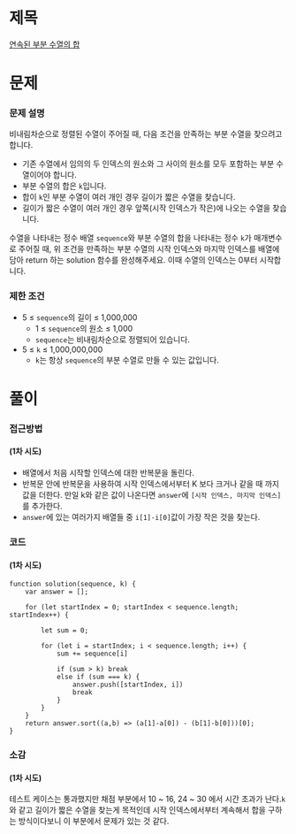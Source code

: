 # 제목

[연속된 부분 수열의 합](https://school.programmers.co.kr/learn/courses/30/lessons/178870)

# 문제

### 문제 설명

비내림차순으로 정렬된 수열이 주어질 때, 다음 조건을 만족하는 부분 수열을 찾으려고 합니다.

- 기존 수열에서 임의의 두 인덱스의 원소와 그 사이의 원소를 모두 포함하는 부분 수열이어야 합니다.
- 부분 수열의 합은 `k`입니다.
- 합이 `k`인 부분 수열이 여러 개인 경우 길이가 짧은 수열을 찾습니다.
- 길이가 짧은 수열이 여러 개인 경우 앞쪽(시작 인덱스가 작은)에 나오는 수열을 찾습니다.

수열을 나타내는 정수 배열 `sequence`와 부분 수열의 합을 나타내는 정수 `k`가 매개변수로 주어질 때, 위 조건을 만족하는 부분 수열의 시작 인덱스와 마지막 인덱스를 배열에 담아 return 하는 solution 함수를 완성해주세요. 이때 수열의 인덱스는 0부터 시작합니다.

### 제한 조건

- 5 ≤ `sequence`의 길이 ≤ 1,000,000
  - 1 ≤ `sequence`의 원소 ≤ 1,000
  - `sequence`는 비내림차순으로 정렬되어 있습니다.
- 5 ≤ `k` ≤ 1,000,000,000
  - `k`는 항상 `sequence`의 부분 수열로 만들 수 있는 값입니다.

# 풀이

### 접근방법

#### (1차 시도)

- 배열에서 처음 시작할 인덱스에 대한 반복문을 돌린다.
- 반복문 안에 반복문을 사용하여 시작 인덱스에서부터 K 보다 크거나 같을 때 까지 값을 더한다. 만일 k와 같은 값이 나온다면 `answer`에 `[시작 인덱스, 마지막 인덱스]`를 추가한다.
- `answer`에 있는 여러가지 배열들 중 `i[1]-i[0]`값이 가장 작은 것을 찾는다.

### 코드

#### (1차 시도)

```
function solution(sequence, k) {
    var answer = [];

    for (let startIndex = 0; startIndex < sequence.length; startIndex++) {

        let sum = 0;

        for (let i = startIndex; i < sequence.length; i++) {
            sum += sequence[i]

            if (sum > k) break
            else if (sum === k) {
                answer.push([startIndex, i])
                break
            }
        }
    }
    return answer.sort((a,b) => (a[1]-a[0]) - (b[1]-b[0]))[0];
}
```

### 소감

#### (1차 시도)

테스트 케이스는 통과했지만 채점 부분에서 10 ~ 16, 24 ~ 30 에서 시간 초과가 난다.`k`와 같고 길이가 짧은 수열을 찾는게 목적인데 시작 인덱스에서부터 계속해서 합을 구하는 방식이다보니 이 부분에서 문제가 있는 것 같다.
